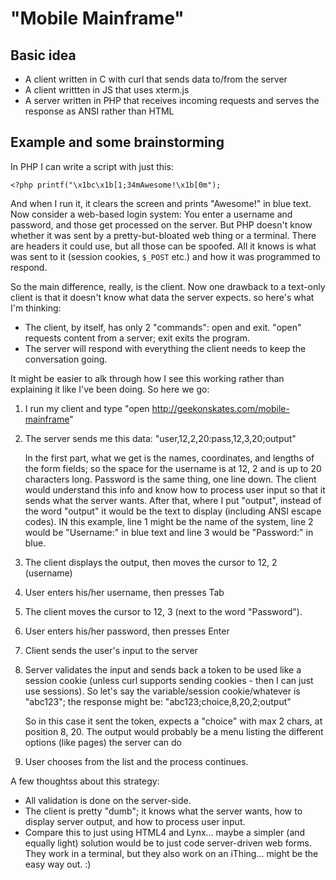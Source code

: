 # "Mobile Mainframe"

## Basic idea

* A client written in C with curl that sends data to/from the server
* A client writtten in JS that uses xterm.js
* A server written in PHP that receives incoming requests and serves the response as ANSI rather than HTML

## Example and some brainstorming

In PHP I can write a script with just this:

`<?php printf("\x1bc\x1b[1;34mAwesome!\x1b[0m");`

And when I run it, it clears the screen and prints "Awesome!" in blue text.
Now consider a web-based login system: You enter a username and password, and those get processed on the server.  But PHP doesn't know whether it was sent by a pretty-but-bloated web thing or a terminal.  There are headers it could use, but all those can be spoofed.  All it knows is what was sent to it (session cookies, `$_POST` etc.) and how it was programmed to respond.

So the main difference, really, is the client.  Now one drawback to a text-only client is that it doesn't know what data the server expects.  so here's what I'm thinking:

* The client, by itself, has only 2 "commands": open and exit.  "open" requests content from a server; exit exits the program.
* The server will respond with everything the client needs to keep the conversation going.

It might be easier to alk through how I see this working rather than explaining it like I've been doing.  So here we go:

1. I run my client and type "open http://geekonskates.com/mobile-mainframe"
2. The server sends me this data: "user,12,2,20:pass,12,3,20;output"

	In the first part, what we get is the names, coordinates, and lengths
	of the form fields; so the space for the username is at 12, 2 and is up
	to 20 characters long.  Password is the same thing, one line down.  The
	client would understand this info and know how to process user input so
	that it sends what the server wants.  After that, where I put "output",
	instead of the word "output" it would be the text to display (including
	ANSI escape codes).  IN this example, line 1 might be the name of the
	system, line 2 would be "Username:" in blue text and line 3 would be
	"Password:" in blue.

3. The client displays the output, then moves the cursor to 12, 2 (username)
4. User enters his/her username, then presses Tab
5. The client moves the cursor to 12, 3 (next to the word "Password").
6. User enters his/her password, then presses Enter
7. Client sends the user's input to the server
8. Server validates the input and sends back a token to be used like a session cookie (unless curl supports sending cookies - then I can just use sessions).  So let's say the variable/session cookie/whatever is "abc123"; the response might be: "abc123;choice,8,20,2;output"
	
	So in this case it sent the token, expects a "choice" with max 2 chars,
	 at position 8, 20.  The output would probably be a menu listing the
	different options (like pages) the server can do

9. User chooses from the list and the process continues.

A few thoughtss about this strategy:

* All validation is done on the server-side.
* The client is pretty "dumb"; it knows what the server wants, how to display server output, and how to process user input.
* Compare this to just using HTML4 and Lynx... maybe a simpler (and equally light) solution would be to just code server-driven web forms.  They work in a terminal, but they also work on an iThing... might be the easy way out. :)
